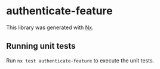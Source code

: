 # authenticate-feature

This library was generated with [Nx](https://nx.dev).

## Running unit tests

Run `nx test authenticate-feature` to execute the unit tests.
